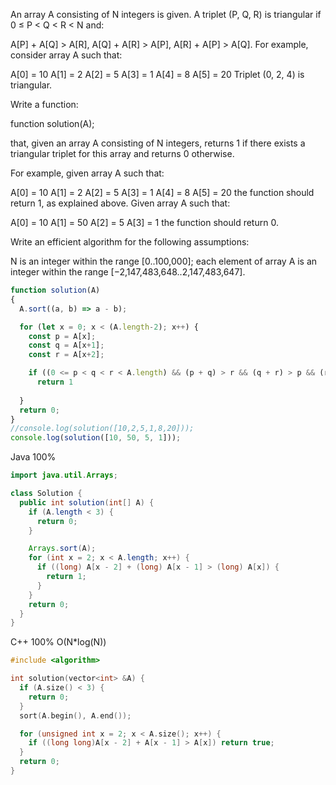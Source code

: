 An array A consisting of N integers is given. A triplet (P, Q, R) is triangular if 0 ≤ P < Q < R < N and:

A[P] + A[Q] > A[R],
A[Q] + A[R] > A[P],
A[R] + A[P] > A[Q].
For example, consider array A such that:

  A[0] = 10    A[1] = 2    A[2] = 5
  A[3] = 1     A[4] = 8    A[5] = 20
Triplet (0, 2, 4) is triangular.

Write a function:

function solution(A);

that, given an array A consisting of N integers, returns 1 if there exists a triangular triplet for this array and returns 0 otherwise.

For example, given array A such that:

  A[0] = 10    A[1] = 2    A[2] = 5
  A[3] = 1     A[4] = 8    A[5] = 20
the function should return 1, as explained above. Given array A such that:

  A[0] = 10    A[1] = 50    A[2] = 5
  A[3] = 1
the function should return 0.

Write an efficient algorithm for the following assumptions:

N is an integer within the range [0..100,000];
each element of array A is an integer within the range [−2,147,483,648..2,147,483,647].

```javascript
function solution(A)
{
  A.sort((a, b) => a - b);

  for (let x = 0; x < (A.length-2); x++) {
    const p = A[x];
    const q = A[x+1];
    const r = A[x+2];

    if ((0 <= p < q < r < A.length) && (p + q) > r && (q + r) > p && (r + p) > q)
      return 1
    
  }
  return 0;
}
//console.log(solution([10,2,5,1,8,20]));
console.log(solution([10, 50, 5, 1]));
```


Java 100%
```Java
import java.util.Arrays;

class Solution {
  public int solution(int[] A) {
    if (A.length < 3) {
      return 0;
    }

    Arrays.sort(A);
    for (int x = 2; x < A.length; x++) {
      if ((long) A[x - 2] + (long) A[x - 1] > (long) A[x]) {
        return 1;
      }
    }
    return 0;
  }
}

```

C++ 100% O(N*log(N))
```C++
#include <algorithm>

int solution(vector<int> &A) {
  if (A.size() < 3) {
    return 0;
  }
  sort(A.begin(), A.end());

  for (unsigned int x = 2; x < A.size(); x++) {
    if ((long long)A[x - 2] + A[x - 1] > A[x]) return true;
  }
  return 0;
}
```